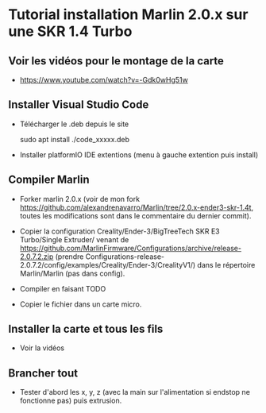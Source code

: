 # Tutorial installation Marlin 2.0.x sur une SKR 1.4 Turbo

## Voir les vidéos pour le montage de la carte
* https://www.youtube.com/watch?v=-Gdk0wHg51w

## Installer Visual Studio Code
* Télécharger le .deb depuis le site

    sudo apt install ./code_xxxxx.deb
    
* Installer platformIO IDE extentions (menu à gauche extention puis install)

## Compiler Marlin
* Forker marlin 2.0.x (voir de mon fork https://github.com/alexandrenavarro/Marlin/tree/2.0.x-ender3-skr-1.4t, toutes les modifications sont dans le commentaire du dernier commit).
* Copier la configuration Creality/Ender-3/BigTreeTech SKR E3 Turbo/Single Extruder/ venant de https://github.com/MarlinFirmware/Configurations/archive/release-2.0.7.2.zip (prendre Configurations-release-2.0.7.2/config/examples/Creality/Ender-3/CrealityV1/) dans le répertoire Marlin/Marlin (pas dans config).

* Compiler en faisant TODO
* Copier le fichier dans un carte micro.

## Installer la carte et tous les fils
* Voir la vidéos

## Brancher tout
* Tester d'abord les x, y, z (avec la main sur l'alimentation si endstop ne fonctionne pas) puis extrusion.
